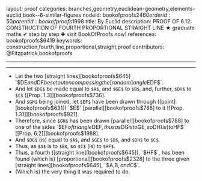 layout: proof
categories: branches,geometry,euclidean-geometry,elements-euclid,book--6-similar-figures
nodeid: bookofproofs$2460
orderid: 50
parentid: bookofproofs$1998
title: By Euclid
description: PROOF OF 6.12: CONSTRUCTION OF FOURTH PROPORTIONAL STRAIGHT LINE &#9733; graduate maths &#10004; step by step &#10010; visit BookOfProofs now!
references: bookofproofs$6419
keywords: construction,fourth,line,proportional,straight,proof
contributors: @Fitzpatrick,bookofproofs

---


---



* Let the two [straight lines][bookofproofs$645] `$DE$` and `$DF$` be set out encompassing the [random] angle `$EDF$`.
* And let `$DG$` be made equal to `$A$`, and `$GE$` to `$B$`, and, further, `$DH$` to `$C$` [[Prop. 1.3]][bookofproofs$736].
* And `$GH$` being joined, let `$EF$` have been drawn through ([point][bookofproofs$631]) `$E$` [parallel][bookofproofs$788] to it [[Prop. 1.31]][bookofproofs$921].
* Therefore, since `$GH$` has been drawn [parallel][bookofproofs$788] to one of the sides `$EF$` of triangle `$DEF$`, thus as `$DG$` is to `$GE$`, so `$DH$` (is) to `$HF$` [[Prop. 6.2]][bookofproofs$1988].
* And `$DG$` (is) equal to `$A$`, and `$GE$` to `$B$`, and `$DH$` to `$C$`.
* Thus, as `$A$` is to `$B$`, so `$C$` (is) to `$HF$`.
* Thus, a fourth ([straight line][bookofproofs$645]), `$HF$`, has been found (which is) [proportional][bookofproofs$2328] to the three given [straight lines][bookofproofs$645], `$A$`, `$B$`, and `$C$`.
* (Which is) the very thing it was required to do.
